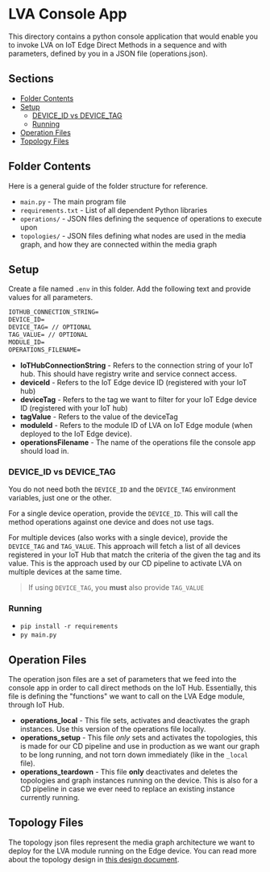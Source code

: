 # LVA Console App <!-- omit in toc -->

This directory contains a python console application that would enable you to invoke LVA on IoT Edge Direct Methods in a sequence and with
parameters, defined by you in a JSON file (operations.json).

## Sections <!-- omit in toc -->

- [Folder Contents](#folder-contents)
- [Setup](#setup)
  - [DEVICE_ID vs DEVICE_TAG](#device_id-vs-device_tag)
  - [Running](#running)
- [Operation Files](#operation-files)
- [Topology Files](#topology-files)

## Folder Contents

Here is a general guide of the folder structure for reference.

- `main.py` - The main program file
- `requirements.txt` - List of all dependent Python libraries
- `operations/` - JSON files defining the sequence of operations to execute upon
- `topologies/` - JSON files defining what nodes are used in the media graph, and how they are connected within the media graph

## Setup

Create a file named `.env` in this folder. Add the following text and provide values for all parameters.

```txt
IOTHUB_CONNECTION_STRING=
DEVICE_ID=
DEVICE_TAG= // OPTIONAL
TAG_VALUE= // OPTIONAL
MODULE_ID=
OPERATIONS_FILENAME=
```

- **IoTHubConnectionString** - Refers to the connection string of your IoT hub. This should have registry write and service connect access.
- **deviceId** - Refers to the IoT Edge device ID (registered with your IoT hub)
- **deviceTag** - Refers to the tag we want to filter for your IoT Edge device ID (registered with your IoT hub)
- **tagValue** - Refers to the value of the deviceTag
- **moduleId** - Refers to the module ID of LVA on IoT Edge module (when deployed to the IoT Edge device).
- **operationsFilename** - The name of the operations file the console app should load in.

### DEVICE_ID vs DEVICE_TAG

You do not need both the `DEVICE_ID` and the `DEVICE_TAG` environment variables, just one or the other.

For a single device operation, provide the `DEVICE_ID`. This will call the method operations against one device and does not use tags.

For multiple devices (also works with a single device), provide the `DEVICE_TAG` and `TAG_VALUE`. This approach will fetch a list of all
devices registered in your IoT Hub that match the criteria of the given the tag and its value. This is the approach used by our CD pipeline
to activate LVA on multiple devices at the same time.

> If using `DEVICE_TAG`, you **must** also provide `TAG_VALUE`

### Running

- `pip install -r requirements`
- `py main.py`

## Operation Files

The operation json files are a set of parameters that we feed into the console app in order to call direct methods on the IoT Hub.
Essentially, this file is defining the "functions" we want to call on the LVA Edge module, through IoT Hub.

- **operations_local** - This file sets, activates and deactivates the graph instances. Use this version of the operations file locally.
- **operations_setup** - This file *only* sets and activates the topologies, this is made for our CD pipeline and use in production as
  we want our graph to be long running, and not torn down immediately (like in the `_local` file).
- **operations_teardown** - This file **only** deactivates and deletes the topologies and graph instances running on the device. This is
  also for a CD pipeline in case we ever need to replace an existing instance currently running.

## Topology Files

The topology json files represent the media graph architecture we want to deploy for the LVA module running on the Edge device. You can
read more about the topology design in [this design document](../docs/design-lva-topology).
